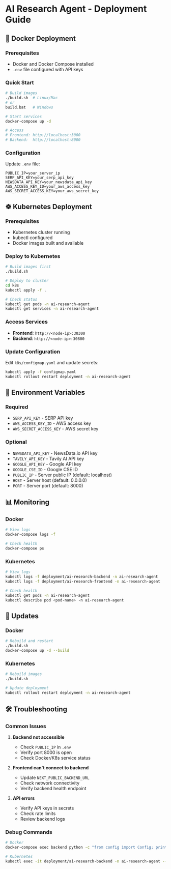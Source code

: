 # AI Research Agent - Deployment Guide

## 🐳 Docker Deployment

### Prerequisites
- Docker and Docker Compose installed
- `.env` file configured with API keys

### Quick Start
```bash
# Build images
./build.sh  # Linux/Mac
# or
build.bat   # Windows

# Start services
docker-compose up -d

# Access
# Frontend: http://localhost:3000
# Backend:  http://localhost:8000
```

### Configuration
Update `.env` file:
```env
PUBLIC_IP=your_server_ip
SERP_API_KEY=your_serp_api_key
NEWSDATA_API_KEY=your_newsdata_api_key
AWS_ACCESS_KEY_ID=your_aws_access_key
AWS_SECRET_ACCESS_KEY=your_aws_secret_key
```

## ☸️ Kubernetes Deployment

### Prerequisites
- Kubernetes cluster running
- kubectl configured
- Docker images built and available

### Deploy to Kubernetes
```bash
# Build images first
./build.sh

# Deploy to cluster
cd k8s
kubectl apply -f .

# Check status
kubectl get pods -n ai-research-agent
kubectl get services -n ai-research-agent
```

### Access Services
- **Frontend**: `http://<node-ip>:30300`
- **Backend**: `http://<node-ip>:30800`

### Update Configuration
Edit `k8s/configmap.yaml` and update secrets:
```bash
kubectl apply -f configmap.yaml
kubectl rollout restart deployment -n ai-research-agent
```

## 🔧 Environment Variables

### Required
- `SERP_API_KEY` - SERP API key
- `AWS_ACCESS_KEY_ID` - AWS access key
- `AWS_SECRET_ACCESS_KEY` - AWS secret key

### Optional
- `NEWSDATA_API_KEY` - NewsData.io API key
- `TAVILY_API_KEY` - Tavily AI API key
- `GOOGLE_API_KEY` - Google API key
- `GOOGLE_CSE_ID` - Google CSE ID
- `PUBLIC_IP` - Server public IP (default: localhost)
- `HOST` - Server host (default: 0.0.0.0)
- `PORT` - Server port (default: 8000)

## 📊 Monitoring

### Docker
```bash
# View logs
docker-compose logs -f

# Check health
docker-compose ps
```

### Kubernetes
```bash
# View logs
kubectl logs -f deployment/ai-research-backend -n ai-research-agent
kubectl logs -f deployment/ai-research-frontend -n ai-research-agent

# Check health
kubectl get pods -n ai-research-agent
kubectl describe pod <pod-name> -n ai-research-agent
```

## 🔄 Updates

### Docker
```bash
# Rebuild and restart
./build.sh
docker-compose up -d --build
```

### Kubernetes
```bash
# Rebuild images
./build.sh

# Update deployment
kubectl rollout restart deployment -n ai-research-agent
```

## 🛠️ Troubleshooting

### Common Issues

1. **Backend not accessible**
   - Check `PUBLIC_IP` in `.env`
   - Verify port 8000 is open
   - Check Docker/K8s service status

2. **Frontend can't connect to backend**
   - Update `NEXT_PUBLIC_BACKEND_URL`
   - Check network connectivity
   - Verify backend health endpoint

3. **API errors**
   - Verify API keys in secrets
   - Check rate limits
   - Review backend logs

### Debug Commands
```bash
# Docker
docker-compose exec backend python -c "from config import Config; print(Config.validate_config())"

# Kubernetes
kubectl exec -it deployment/ai-research-backend -n ai-research-agent -- python -c "from config import Config; print(Config.validate_config())"
```